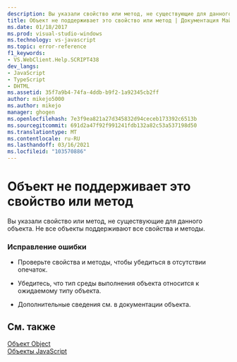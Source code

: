 ```yaml
---
description: Вы указали свойство или метод, не существующие для данного объекта.
title: Объект не поддерживает это свойство или метод | Документация Майкрософт
ms.date: 01/18/2017
ms.prod: visual-studio-windows
ms.technology: vs-javascript
ms.topic: error-reference
f1_keywords:
- VS.WebClient.Help.SCRIPT438
dev_langs:
- JavaScript
- TypeScript
- DHTML
ms.assetid: 35f7a9b4-74fa-4ddb-b9f2-1a92345cb2ff
author: mikejo5000
ms.author: mikejo
manager: ghogen
ms.openlocfilehash: 7e3f9ea821a27d345832d94ceceb173392c6513b
ms.sourcegitcommit: 691d2a47f92f991241fdb132a82c53a537198d50
ms.translationtype: MT
ms.contentlocale: ru-RU
ms.lasthandoff: 03/16/2021
ms.locfileid: "103570886"
---
```

# <a name="object-doesnt-support-this-property-or-method"></a>Объект не поддерживает это свойство или метод
Вы указали свойство или метод, не существующие для данного объекта. Не все объекты поддерживают все свойства и методы.  
  
### <a name="to-correct-this-error"></a>Исправление ошибки  
  
- Проверьте свойства и методы, чтобы убедиться в отсутствии опечаток.  
  
- Убедитесь, что тип среды выполнения объекта относится к ожидаемому типу объекта.  
  
- Дополнительные сведения см. в документации объекта.  
  
## <a name="see-also"></a>См. также  
 [Объект Object](https://developer.mozilla.org/docs/Web/JavaScript/Reference/Global_Objects/Object)   
 [Объекты JavaScript](https://developer.mozilla.org/docs/Web/JavaScript/Reference/Global_Objects)
